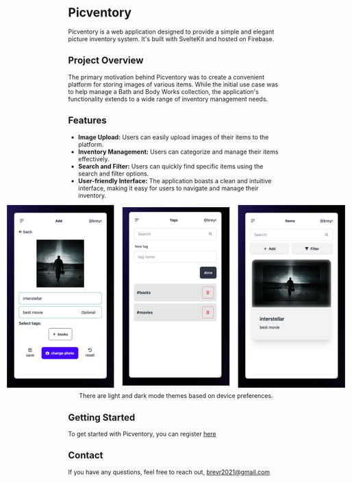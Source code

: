 # Picventory

Picventory is a web application designed to provide a simple and elegant picture inventory system. It's built with SvelteKit and hosted on Firebase.

## Project Overview

The primary motivation behind Picventory was to create a convenient platform for storing images of various items. While the initial use case was to help manage a Bath and Body Works collection, the application's functionality extends to a wide range of inventory management needs.

## Features

- **Image Upload:** Users can easily upload images of their items to the platform.
- **Inventory Management:** Users can categorize and manage their items effectively.
- **Search and Filter:** Users can quickly find specific items using the search and filter options.
- **User-friendly Interface:** The application boasts a clean and intuitive interface, making it easy for users to navigate and manage their inventory.

<div style="display: flex; align-items: center; justify-content: center; gap: 20px;">
    <img src="./images/add.png" width="250" />
    <img src="./images/tags.png" width="250" />
    <img src="./images/items.png" width="250" /> 
</div>

<p style="text-align: center; margin-top: 10px;">
There are light and dark mode themes based on device preferences.
</p>

## Getting Started

To get started with Picventory, you can register [here](https://picventory.web.app)

## Contact

If you have any questions, feel free to reach out, breyr2021@gmail.com